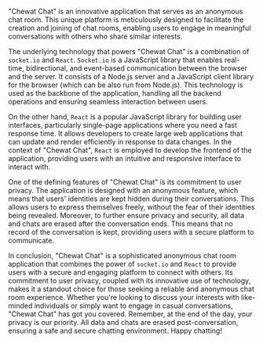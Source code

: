 "Chewat Chat" is an innovative application that serves as an anonymous chat room. This unique platform is meticulously designed to facilitate the creation and joining of chat rooms, enabling users to engage in meaningful conversations with others who share similar interests.

The underlying technology that powers "Chewat Chat" is a combination of `socket.io` and `React`. `Socket.io` is a JavaScript library that enables real-time, bidirectional, and event-based communication between the browser and the server. It consists of a Node.js server and a JavaScript client library for the browser (which can be also run from Node.js). This technology is used as the backbone of the application, handling all the backend operations and ensuring seamless interaction between users.

On the other hand, `React` is a popular JavaScript library for building user interfaces, particularly single-page applications where you need a fast response time. It allows developers to create large web applications that can update and render efficiently in response to data changes. In the context of "Chewat Chat", `React` is employed to develop the frontend of the application, providing users with an intuitive and responsive interface to interact with.

One of the defining features of "Chewat Chat" is its commitment to user privacy. The application is designed with an anonymous feature, which means that users' identities are kept hidden during their conversations. This allows users to express themselves freely, without the fear of their identities being revealed. Moreover, to further ensure privacy and security, all data and chats are erased after the conversation ends. This means that no record of the conversation is kept, providing users with a secure platform to communicate.

In conclusion, "Chewat Chat" is a sophisticated anonymous chat room application that combines the power of `socket.io` and `React` to provide users with a secure and engaging platform to connect with others. Its commitment to user privacy, coupled with its innovative use of technology, makes it a standout choice for those seeking a reliable and anonymous chat room experience. Whether you're looking to discuss your interests with like-minded individuals or simply want to engage in casual conversations, "Chewat Chat" has got you covered. Remember, at the end of the day, your privacy is our priority. All data and chats are erased post-conversation, ensuring a safe and secure chatting environment. Happy chatting!